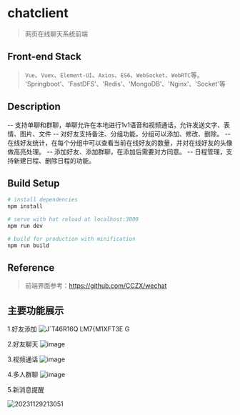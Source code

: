 # chatclient
> 网页在线聊天系统前端

## Front-end Stack
> `Vue`、`Vuex`、`Element-UI`、`Axios`、`ES6`、`WebSocket`、`WebRTC`等。
>  'Springboot'、'FastDFS'、'Redis'、'MongoDB'、'Nginx'、'Socket'等
> 
## Description
-- 支持单聊和群聊，单聊允许在本地进行1v1语音和视频通话，允许发送文字、表情、图片、文件
-- 对好友支持备注、分组功能，分组可以添加、修改、删除。
-- 在线好友统计，在每个分组中可以查看当前在线好友的数量，并对在线好友的头像做高亮处理。
-- 添加好友、添加群聊，在添加后需要对方同意。
-- 日程管理，支持新建日程、删除日程的功能。


## Build Setup

``` bash
# install dependencies
npm install

# serve with hot reload at localhost:3000
npm run dev

# build for production with minification
npm run build
```

## Reference
> 前端界面参考：https://github.com/CCZX/wechat

## 主要功能展示
1.好友添加
![J`T46R16Q LM7{M1XFT3E G](https://github.com/gifhjygcsdhjb456/ChatClient/assets/93047027/5ca0d4a5-69e1-443a-8a99-0e75bb2d8360)

2.好友聊天
![image](https://github.com/gifhjygcsdhjb456/ChatClient/assets/93047027/80738780-fbde-41d4-ac52-013b7bd6ac6c)

3.视频通话
![image](https://github.com/gifhjygcsdhjb456/ChatClient/assets/93047027/a84dd6f1-544f-4bc6-bc38-339f51c59215)

4.多人群聊
![image](https://github.com/gifhjygcsdhjb456/ChatClient/assets/93047027/edf2bcf9-23e0-497d-bbfd-5cc9c4a5d9a5)

5.新消息提醒

![20231129213051](https://github.com/gifhjygcsdhjb456/ChatClient/assets/93047027/12e5b817-4be7-4ff8-9a84-0ecaa7a064d4)




